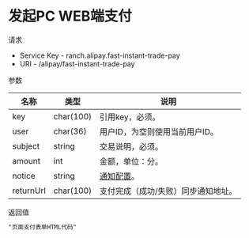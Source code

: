 # 发起PC WEB端支付

请求
- Service Key - ranch.alipay.fast-instant-trade-pay
- URI - /alipay/fast-instant-trade-pay

参数

|名称|类型|说明|
|---|---|---|
|key|char(100)|引用key，必须。|
|user|char(36)|用户ID，为空则使用当前用户ID。|
|subject|string|交易说明，必须。|
|amount|int|金额，单位：分。|
|notice|string|[通知配置](notice.md)。|
|returnUrl|char(100)|支付完成（成功/失败）同步通知地址。|

返回值
```html
"页面支付表单HTML代码"
```
